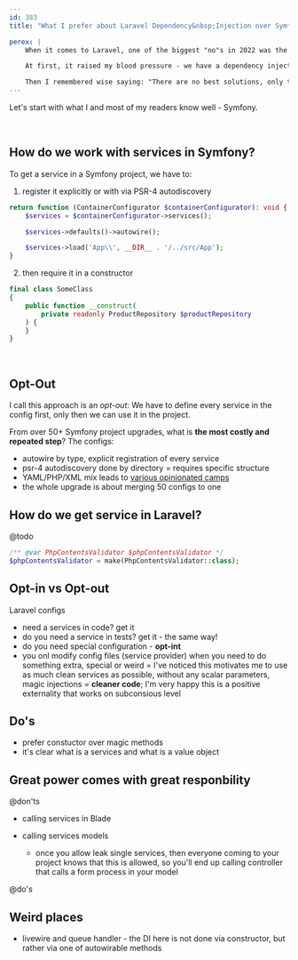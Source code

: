 ```yaml
---
id: 383
title: "What I prefer about Laravel Dependency&nbsp;Injection over Symfony"

perex: |
    When it comes to Laravel, one of the biggest "no"s in 2022 was the way it handles passing services around the project. I'm not talking about the facades or active records, but **the static reflection container**.

    At first, it raised my blood pressure - we have a dependency injection and everything must be passed via constuctor, right?

    Then I remembered wise saying: "There are no best solutions, only trade-offs."
---
```


Let's start with what I and most of my readers know well - Symfony.

<br>

## How do we work with services in Symfony?

To get a service in a Symfony project, we have to:

1. register it explicitly or with via PSR-4 autodiscovery

```php
return function (ContainerConfigurator $containerConfigurator): void {
    $services = $containerConfigurator->services();

    $services->defaults()->autowire();

    $services->load('App\\', __DIR__ . '/../src/App');
}
```

2. then require it in a constructor

```php
final class SomeClass
{
    public function __construct(
        private readonly ProductRepository $productRepository
    ) {
    }
}
```

<br>

## Opt-Out

I call this approach is an *opt-out*: We have to define every service in the config first, only then we can use it in the project.

From over 50+ Symfony project upgrades, what is **the most costly and repeated step**? The configs:

* autowire by type, explicit registration of every service
* psr-4 autodiscovery done by directory = requires specific structure
* YAML/PHP/XML mix leads to [various opinionated camps](/blog/2020/07/27/how-to-switch-from-yaml-xml-configs-to-php-today-with-migrify)
* the whole upgrade is about merging 50 configs to one


## How do we get service in Laravel?

@todo


```php
/** @var PhpContentsValidator $phpContentsValidator */
$phpContentsValidator = make(PhpContentsValidator::class);
```


## Opt-in vs Opt-out



Laravel configs

* need a services in code? get it
* do you need a service in tests? get it - the same way!
* do you need special configuration - **opt-int**
* you onl modify config files (service provider) when you need to do something extra, special or weird = I've noticed this motivates me to use as much clean services as possible, without any scalar parameters, magic injections = **cleaner code**; I'm very happy this is a positive externality that works on subconsious level


## Do's

* prefer constuctor over magic methods
* it's clear what is a services and what is a value object


## Great power comes with great responbility

@don'ts

* calling services in Blade

* calling services models
  * once you allow leak single services, then everyone coming to your project knows that this is allowed, so you'll end up calling controller that calls a form process in your model


@do's


## Weird places

* livewire and queue handler - the DI here is not done via constructor, but rather via one of autowirable  methods

